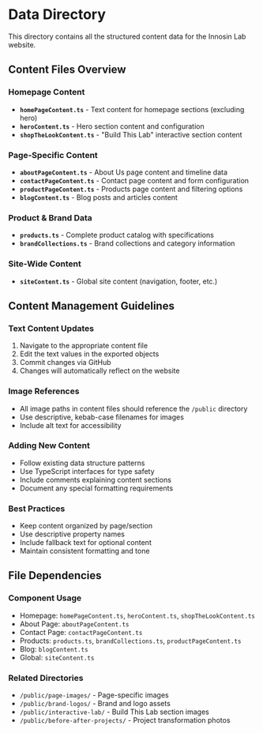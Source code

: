 
# Data Directory

This directory contains all the structured content data for the Innosin Lab website.

## Content Files Overview

### Homepage Content
- **`homePageContent.ts`** - Text content for homepage sections (excluding hero)
- **`heroContent.ts`** - Hero section content and configuration
- **`shopTheLookContent.ts`** - "Build This Lab" interactive section content

### Page-Specific Content
- **`aboutPageContent.ts`** - About Us page content and timeline data
- **`contactPageContent.ts`** - Contact page content and form configuration
- **`productPageContent.ts`** - Products page content and filtering options
- **`blogContent.ts`** - Blog posts and articles content

### Product & Brand Data
- **`products.ts`** - Complete product catalog with specifications
- **`brandCollections.ts`** - Brand collections and category information

### Site-Wide Content
- **`siteContent.ts`** - Global site content (navigation, footer, etc.)

## Content Management Guidelines

### Text Content Updates
1. Navigate to the appropriate content file
2. Edit the text values in the exported objects
3. Commit changes via GitHub
4. Changes will automatically reflect on the website

### Image References
- All image paths in content files should reference the `/public` directory
- Use descriptive, kebab-case filenames for images
- Include alt text for accessibility

### Adding New Content
- Follow existing data structure patterns
- Use TypeScript interfaces for type safety
- Include comments explaining content sections
- Document any special formatting requirements

### Best Practices
- Keep content organized by page/section
- Use descriptive property names
- Include fallback text for optional content
- Maintain consistent formatting and tone

## File Dependencies

### Component Usage
- Homepage: `homePageContent.ts`, `heroContent.ts`, `shopTheLookContent.ts`
- About Page: `aboutPageContent.ts`
- Contact Page: `contactPageContent.ts`
- Products: `products.ts`, `brandCollections.ts`, `productPageContent.ts`
- Blog: `blogContent.ts`
- Global: `siteContent.ts`

### Related Directories
- `/public/page-images/` - Page-specific images
- `/public/brand-logos/` - Brand and logo assets
- `/public/interactive-lab/` - Build This Lab section images
- `/public/before-after-projects/` - Project transformation photos

